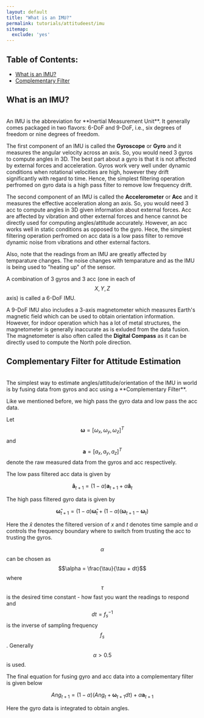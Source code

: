 ```yaml
---
layout: default
title: "What is an IMU?"
permalink: tutorials/attitudeest/imu
sitemap: 
  exclude: 'yes' 
---
```


## Table of Contents:

- [What is an IMU?](#whatisanimu)
- [Complementary Filter](#cf)


<a name='whatisanimu'></a>

## What is an IMU?

<br>
An IMU is the abbreviation for **Inertial Measurement Unit**. It generally comes packaged in two flavors: 6-DoF and 9-DoF, i.e., six degrees of freedom or nine degrees of freedom.

The first component of an IMU is called the **Gyroscope** or **Gyro** and it measures the angular velocity across an axis. So, you would need 3 gyros to compute angles in 3D. The best part about a gyro is that it is not affected by external forces and acceleration. Gyros work very well under dynamic conditions when rotational velocities are high, however they drift significantly with regard to time. Hence, the simplest filtering operation perfromed on gyro data is a high pass filter to remove low frequency drift. 

The second component of an IMU is called the **Accelerometer** or **Acc** and it measures the effective acceleration along an axis.  So, you would need 3 acc to compute angles in 3D given information about external forces. Acc are affected by vibration and other external forces and hence cannot be directly used for computing angles/attitude accurately. However, an acc works well in static conditions as opposed to the gyro. Hece, the simplest filtering operation perfromed on acc data is a low pass filter to remove dynamic noise from vibrations and other external factors. 

Also, note that the readings from an IMU are greatly affected by temparature changes. The noise changes with temparature and as the IMU is being used to "heating up" of the sensor. 

A combination of 3 gyros and 3 acc (one in each of $$X, Y, Z$$ axis) is called a 6-DoF IMU. 

A 9-DoF IMU also includes a 3-axis magnetometer which measures Earth's magnetic field which can be used to obtain orientation information. However, for indoor operation which has a lot of metal structures, the magnetometer is generally inaccurate as is exluded from the data fusion. The magnetometer is also often called the **Digital Compass** as it can be directly used to compute the North pole direction. 

<a name='cf'></a>

## Complementary Filter for Attitude Estimation

<br>
The simplest  way to estimate angles/attitude/orientation of the IMU in world is by fusing data from gyros and acc using a **Complementary Filter**. 

Like we mentioned before, we high pass the gyro data and low pass the acc data. 

Let $$\mathbf{\omega} = [\omega_x, \omega_y, \omega_z]^T$$ and $$\mathbf{a} = [a_x, a_y, a_z]^T$$ denote the raw measured data from the gyros and acc respectively. 

The low pass filtered acc data is given by

$$\mathbf{\hat{a}}_{t+1} = (1-\alpha)\mathbf{a}_{t+1} + \alpha \mathbf{\hat{a}}_{t}$$


The high pass filtered gyro data is given by

$$\mathbf{\hat{\omega}}_{t+1} = (1-\alpha)\mathbf{\hat{\omega}}_{t} + (1-\alpha)(\mathbf{\omega}_{t+1} - \mathbf{\omega}_{t})$$

Here the $\hat{x}$ denotes the filtered version of $x$ and $t$ denotes time sample and $\alpha$ controls the frequency boundary where to switch from trusting the acc to trusting the gyros. 

$$\alpha$$ can be chosen as $$\alpha = \frac{\tau}{\tau + dt}$$ where $$\tau$$ is the desired time constant - how fast you want the readings to respond and $$dt = f_s^{-1}$$ is the inverse of sampling frequency $$f_s$$. Generally $$\alpha > 0.5$$ is used. 

The final equation for fusing gyro and acc data into a complementary filter is given below

$$ Ang_{t+1} = (1 - \alpha)(Ang_t + \mathbf{\omega}_{t+1}dt) + \alpha\mathbf{a}_{t+1}$$
 
Here the gyro data is integrated to obtain angles.
